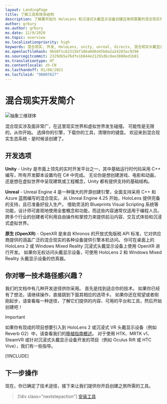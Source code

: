 ```yaml
---
layout: LandingPage
title: 了解工具和体系结构
description: 了解要开始为 HoloLens 和沉浸式头戴显示设备创建应用而需要的混合现实开发工具。
author: grbury
ms.author: grbury
ms.date: 12/9/2020
ms.topic: overview
ms.localizationpriority: high
keywords: 混合现实, 开发, HoloLens, unity, unreal, directx, 混合现实头戴显示设备, windows 混合现实头戴显示设备, 虚拟现实头戴显示设备, 什么是虚拟现实, 什么是增强现实, 虚拟现实开发, 增强现实开发
ms.openlocfilehash: 9bb0f1c62315bf106a0d6d45b8a2a24203ac9296
ms.sourcegitcommit: 2329db5a76dfe1b844e21291dbc8ee3888ed1b81
ms.translationtype: HT
ms.contentlocale: zh-CN
ms.lasthandoff: 01/08/2021
ms.locfileid: "98007627"
---
```

# <a name="introduction-to-mixed-reality-development"></a>混合现实开发简介

![抽象三维球体](images/development-hero-image.png)

混合现实涉及面非常广，在这里现实世界和虚拟世界发生碰撞。 可能性是无限的，从你开始。 选择你的引擎，下载你的工具，清理你的键盘。 欢迎来到混合现实生态系统 - 是时候该创建了。

## <a name="development-options"></a>开发选项

**Unity** - Unity 是市面上领先的实时开发平台之一，其中基础运行时代码采用 C++ 编写，所有开发脚本设置均在 C# 中完成。 无论你是想创建游戏、电影和动画，还是想在虚拟世界中呈现建筑或工程概念，Unity 都有提供支持的基础结构。

**Unreal** - Unreal Engine 4 是一种强大的开源创建引擎，全面支持采用 C++ 和 Azure 蓝图编写的混合现实。 从 Unreal Engine 4.25 开始，HoloLens 提供完备的支持，且已准备好投入生产。 借助灵活的 Blueprints Visual Scripting 系统等功能，设计师可直观地使用全套概念和功能，而这些内容通常仅适用于编程人员。 跨多个行业的创建者可利用自由操作和掌控力来提供前沿内容、交互式体验和沉浸式虚拟世界。

**原生 (OpenXR)** - OpenXR 是来自 Khronos 的开放式免版税 API 标准，它对供应商提供的涵盖广泛的混合现实的各种设备提供引擎本机访问。 你可在桌面上的 HoloLens 2 或 Windows Mixed Reality 沉浸式头戴显示设备上使用 OpenXR 进行开发。 如果你无权访问头戴显示设备，可使用 HoloLens 2 和 Windows Mixed Reality 头戴显示设备的仿真器。

## <a name="what-technology-path-are-you-interested-in"></a>你对哪一技术路径感兴趣？ 

我们的文档中有几种开发途径供你采用。 首先是找到适合你的技术。 如果你已经有了想法，请继续操作，直接跳到下面其相应的选项卡。 如果你还在观望或者刚刚起步，请查看每一种途径，了解它们提供的内容、可用的平台和工具，然后开始创建吧！

> [!IMPORTANT]
> 如果你有现成的项目想要引入到 HoloLens 2 或沉浸式 VR 头戴显示设备（例如 Reverb G2）中，请查看我们的[移植指南概述](porting-apps/porting-overview.md)。 对于使用 HTK、MRTK v1、SteamVR 或针对沉浸式头戴显示设备开发的项目（例如 Oculus Rift 或 HTC Vive），我们有一些指导。

[!INCLUDE[](includes/tech-path-overview.md)]

## <a name="whats-next"></a>下一步操作

现在，你已确定了技术途径，接下来让我们提供你开启创建之旅所需的工具。

> [!div class="nextstepaction"]
> [安装工具](install-the-tools.md)

<!-- 
## What would you like to do next?

:::row:::
    :::column:::
       [![Understand the basics](images/icon-lightbulb.png)](get-started-with-mr.md#understand-the-basics)<br>
        **[Understand the basics](get-started-with-mr.md#understand-the-basics)**<br>
        Get a better understanding of what defines mixed reality and how it’s being used.
    :::column-end:::
    :::column:::
        [![Become a creator](images/icon-design.jpg)](design.md)<br>
         **[Become a creator](design.md)**<br>
        Learn the basic concepts you need to begin designing and prototyping.
    :::column-end:::
    :::column:::
        [![Install the tools](images/icon-developer.jpg)](install-the-tools.md)<br>
         **[Install the tools](install-the-tools.md)**<br>
        Use the installation checklist to get the tools you need to build apps for HoloLens and mixed reality.
    :::column-end:::
    :::column:::
        [![Come to an event](images/icon-calendar.jpg)](sf-academy-events.md)<br>
         **[Come to an event](sf-academy-events.md)**<br>
        See the hardware and get a hands-on tutorial to make your first HoloLens 2 application.
    :::column-end:::
:::row-end:::
-->

